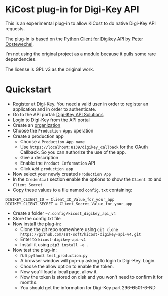 KiCost plug-in for Digi-Key API
=================================
This is an experimental plug-in to allow KiCost to do native Digi-Key API requests.

The plug-in is based on the [Python Client for Digikey API](https://github.com/peeter123/digikey-api)
by [Peter Oostewechel](https://github.com/peeter123).

I'm not using the original project as a module because it pulls some rare dependencies.

The license is GPL v3 as the original work.

# Quickstart

- Register at Digi-Key. You need a valid user in order to register an application and in order to authenticate.
- Go to the API portal: [Digi-Key API Solutions](https://developer.digikey.com/get_started)
- Login to Digi-Key from the API portal
- Create an [organization](https://developer.digikey.com/teams)
- Choose the `Production Apps` operation
- Create a production app
  - Choose a `Production App name`
  - Use `https://localhost:8139/digikey_callback` for the OAuth Callback. So you can authorize the use of the app.
  - Give a description
  - Enable the `Product Information` API
  - Click `Add production app`
- Now select your newly created `Production App`
- In the `Credential` section enable the options to show the `Client ID` and `Client Secret`
- Copy these values to a file named `config.txt` containing:

```
DIGIKEY_CLIENT_ID = Client_ID_Value_for_your_app
DIGIKEY_CLIENT_SECRET = Client_Secret_Value_for_your_app
```

- Create a folder `~/.config/kicost_digikey_api_v4`
- Store the config.txt file
- Now install the plug-in:
  - Clone the git repo somewhere using `git clone https://github.com/set-soft/kicost-digikey-api-v4.git`
  - Enter to `kicost-digikey-api-v4`
  - Install it using `pip3 install -e .`
- Now test the plug-in:
  - run `python3 test_production.py`
  - A browser window will pop-up asking to login to Digi-Key. Login.
  - Choose the allow option to enable the token.
  - Now you'll load a local page, allow it.
  - Now the token is stored on disk and you won't need to confirm it for months.
  - You should get the information for Digi-Key part 296-6501-6-ND


